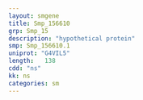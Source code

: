 ```yaml
---
layout: smgene
title: Smp_156610
grp: Smp_15
description: "hypothetical protein"
smp: Smp_156610.1
uniprot: "G4VIL5"
length:   138
cdd: "ns"
kk: ns
categories: sm
---
```

